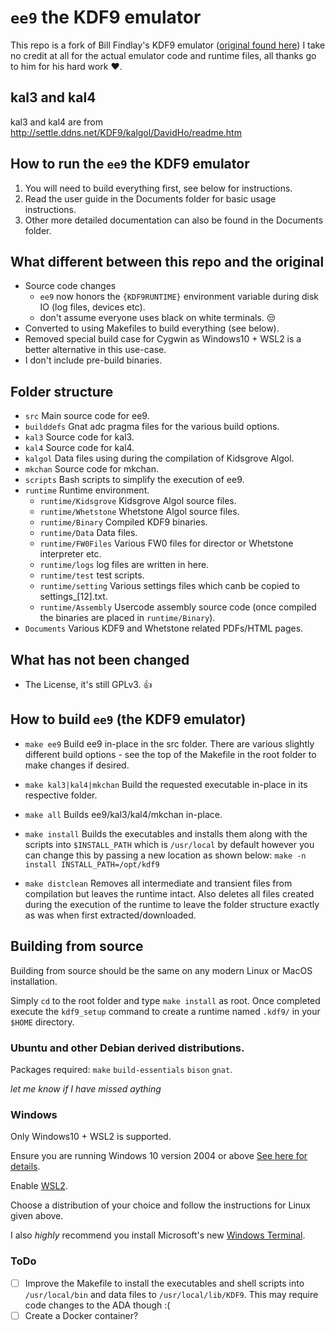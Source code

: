 # `ee9` the KDF9 emulator
This repo is a fork of Bill Findlay's KDF9 emulator ([original found here](http://www.findlayw.plus.com/KDF9/#Emulator)) I take no credit at all for the actual emulator code and runtime files, all thanks go to him for his hard work :heart:.

## kal3 and kal4
kal3 and kal4 are from http://settle.ddns.net/KDF9/kalgol/DavidHo/readme.htm

## How to run the `ee9` the KDF9 emulator
1. You will need to build everything first, see below for instructions.
2. Read the user guide in the Documents folder for basic usage instructions.
3. Other more detailed documentation can also be found in the Documents folder.

## What different between this repo and the original
- Source code changes 
    - `ee9` now honors the `{KDF9RUNTIME}` environment variable during disk IO (log files, devices etc).
    - don't assume everyone uses black on white terminals. :unamused:
- Converted to using Makefiles to build everything (see below).
- Removed special build case for Cygwin as Windows10 + WSL2 is a better alternative in this use-case.
- I don't include pre-build binaries.

## Folder structure
- `src` Main source code for ee9.
- `builddefs` Gnat adc pragma files for the various build options.
- `kal3` Source code for kal3.
- `kal4` Source code for kal4.
- `kalgol` Data files using during the compilation of Kidsgrove Algol.
- `mkchan` Source code for mkchan.
- `scripts` Bash scripts to simplify the execution of ee9.
- `runtime` Runtime environment.
    - `runtime/Kidsgrove` Kidsgrove Algol source files.
    - `runtime/Whetstone` Whetstone Algol source files.
    - `runtime/Binary` Compiled KDF9 binaries.
    - `runtime/Data` Data files.
    - `runtime/FW0Files` Various FW0 files for director or Whetstone interpreter etc.
    - `runtime/logs` log files are written in here.
    - `runtime/test` test scripts.
    - `runtime/setting` Various settings files which canb be copied to settings_[12].txt.
    - `runtime/Assembly` Usercode assembly source code (once compiled the binaries are placed in `runtime/Binary`).
- `Documents` Various KDF9 and Whetstone related PDFs/HTML pages.

## What has not been changed
- The License, it's still GPLv3. :thumbsup:

## How to build `ee9` (the KDF9 emulator)
- `make ee9`
    Build ee9 in-place in the src folder.
    There are various slightly different build options - see the top of the Makefile in the root folder to make changes if desired.

- `make kal3|kal4|mkchan`
    Build the requested executable in-place in its respective folder.

- `make all`
    Builds ee9/kal3/kal4/mkchan in-place.

- `make install`
    Builds the executables and installs them along with the scripts into `$INSTALL_PATH` which is `/usr/local` by default however you can change this by passing a new location as shown below:
    `make -n install INSTALL_PATH=/opt/kdf9`

- `make distclean`
    Removes all intermediate and transient files from compilation but leaves the runtime intact.
    Also deletes all files created during the execution of the runtime to leave the folder structure 
    exactly as was when first extracted/downloaded.
    
## Building from source
Building from source should be the same on any modern Linux or MacOS installation.

Simply `cd` to the root folder and type `make install` as root.
Once completed execute the `kdf9_setup` command to create a runtime named `.kdf9/` in your `$HOME` directory.

### Ubuntu and other Debian derived distributions.
Packages required: `make` `build-essentials` `bison` `gnat`.

*let me know if I have missed aything*

### Windows
Only Windows10 + WSL2 is supported.

Ensure you are running Windows 10 version 2004 or above [See here for details](https://docs.microsoft.com/en-us/windows/whats-new/whats-new-windows-10-version-2004).

Enable [WSL2](https://docs.microsoft.com/en-us/windows/wsl/install-win10).

Choose a distribution of your choice and follow the instructions for Linux given above.

I also *highly* recommend you install Microsoft's new [Windows Terminal](https://github.com/microsoft/terminal).

### ToDo
- [ ] Improve the Makefile to install the executables and shell scripts into `/usr/local/bin` and data files to `/usr/local/lib/KDF9`. This may require code changes to the ADA though :(
- [ ] Create a Docker container?